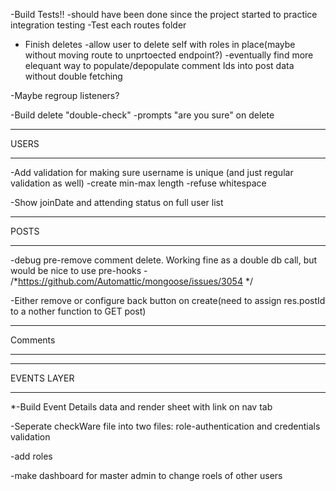 -Build Tests!!
    -should have been done since the project started to practice integration testing
        -Test each routes folder
        
- Finish deletes
        -allow user to delete self with roles in place(maybe without moving route to unprtoected endpoint?)
        -eventually find more elequant way to populate/depopulate comment Ids into post data without double fetching

-Maybe regroup listeners?


-Build delete "double-check"
        -prompts "are you sure" on delete
***************
USERS
***************
-Add validation for making sure username is unique
        (and just regular validation as well)
        -create min-max length
        -refuse whitespace

-Show joinDate and attending status on full user list



***************
POSTS
***************
-debug pre-remove comment delete. Working fine as a double db call, but would be nice to use pre-hooks  - /*https://github.com/Automattic/mongoose/issues/3054 */

-Either remove or configure back button on create(need to assign res.postId to a nother function to GET post)

***************
Comments
***************


***************
EVENTS LAYER
***************

*-Build Event Details data and render sheet with link on nav tab

-Seperate checkWare file into two files: role-authentication and credentials validation

-add roles

-make dashboard for master admin to change roels of other users









